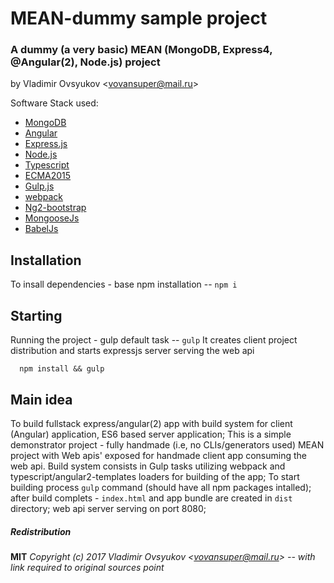 # MEAN-dummy sample project

### A dummy (a very basic) MEAN (MongoDB, Express4, @Angular(2), Node.js) project 

by Vladimir Ovsyukov <<vovansuper@mail.ru>>

Software Stack used: 

* [MongoDB](https://www.mongodb.com/)
* [Angular](http://angular.io)
* [Express.js](http://expressjs.com)
* [Node.js](http://nodejs.org)
* [Typescript](http://www.typescriptlang.org/)
* [ECMA2015](http://www.ecma-international.org/ecma-262/6.0/)
* [Gulp.js](http://gulpjs.com/)
* [webpack](http://webpack.github.io/)
* [Ng2-bootstrap](http://valor-software.com/ng2-bootstrap/)
* [MongooseJs](http://mongoosejs.com/)
* [BabelJs](http://babeljs.io/)

## Installation

To insall dependencies - base npm installation -- `npm i`

## Starting

Running the project - gulp default task -- `gulp`
It creates client project distribution and starts expressjs server serving the web api

```shell
  npm install && gulp
```


## Main idea

To build fullstack express/angular(2) app with build system for client (Angular) application, ES6 based server application; 
This is a simple demonstrator project - fully handmade (i.e, no CLIs/generators used) MEAN project with Web apis' exposed for
handmade client app consuming the web api. Build system consists in Gulp tasks utilizing webpack and typescript/angular2-templates loaders
for building of the app;
To start building process `gulp` command (should have all npm packages intalled); after build complets - `index.html` and 
app bundle are created in `dist` directory; web api server serving on port 8080;

##### Redistribution

**MIT**
*Copyright (c) 2017 Vladimir Ovsyukov <<vovansuper@mail.ru>> -- with link required to original sources point*
